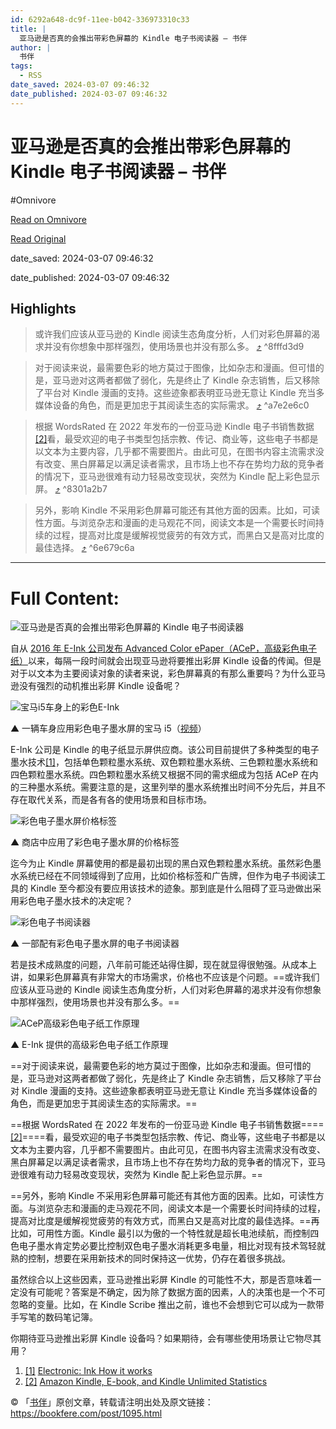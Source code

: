 ```yaml
---
id: 6292a648-dc9f-11ee-b042-336973310c33
title: |
  亚马逊是否真的会推出带彩色屏幕的 Kindle 电子书阅读器 – 书伴
author: |
  书伴
tags:
  - RSS
date_saved: 2024-03-07 09:46:32
date_published: 2024-03-07 09:46:32
---
```


# 亚马逊是否真的会推出带彩色屏幕的 Kindle 电子书阅读器 – 书伴
#Omnivore

[Read on Omnivore](https://omnivore.app/me/kindle-18e19bc6435)

[Read Original](https://bookfere.com/post/1095.html)

date_saved: 2024-03-07 09:46:32

date_published: 2024-03-07 09:46:32

## Highlights

> 或许我们应该从亚马逊的 Kindle 阅读生态角度分析，人们对彩色屏幕的渴求并没有你想象中那样强烈，使用场景也并没有那么多。 [⤴️](https://omnivore.app/me/kindle-18e19bc6435#8fffd3d9-b91b-4424-94d3-890582cfd19a)  ^8fffd3d9

> 对于阅读来说，最需要色彩的地方莫过于图像，比如杂志和漫画。但可惜的是，亚马逊对这两者都做了弱化，先是终止了 Kindle 杂志销售，后又移除了平台对 Kindle 漫画的支持。这些迹象都表明亚马逊无意让 Kindle 充当多媒体设备的角色，而是更加忠于其阅读生态的实际需求。 [⤴️](https://omnivore.app/me/kindle-18e19bc6435#a7e2e6c0-f3ec-43e7-bdeb-ea6f6abe01eb)  ^a7e2e6c0

> 根据 WordsRated 在 2022 年发布的一份亚马逊 Kindle 电子书销售数据[\[2\]](#footnote-2)看，最受欢迎的电子书类型包括宗教、传记、商业等，这些电子书都是以文本为主要内容，几乎都不需要图片。由此可见，在图书内容主流需求没有改变、黑白屏幕足以满足读者需求，且市场上也不存在势均力敌的竞争者的情况下，亚马逊很难有动力轻易改变现状，突然为 Kindle 配上彩色显示屏。 [⤴️](https://omnivore.app/me/kindle-18e19bc6435#8301a2b7-a1c9-409a-b872-dfd0fb580622)  ^8301a2b7

> 另外，影响 Kindle 不采用彩色屏幕可能还有其他方面的因素。比如，可读性方面。与浏览杂志和漫画的走马观花不同，阅读文本是一个需要长时间持续的过程，提高对比度是缓解视觉疲劳的有效方式，而黑白又是高对比度的最佳选择。 [⤴️](https://omnivore.app/me/kindle-18e19bc6435#6e679c6a-1e20-44a9-a0ce-3dcae2be6557)  ^6e679c6a


--- 

# Full Content: 

![亚马逊是否真的会推出带彩色屏幕的 Kindle 电子书阅读器](https://proxy-prod.omnivore-image-cache.app/780x0,szeohIcGlzlq1bo0V93ZywT7fFejaBB_AIqTH9xSVWjc/https://bookfere.com/wp-content/uploads/2024/03/amazon-kindle-color-eink.jpg)

自从 [2016 年 E-Ink 公司发布 Advanced Color ePaper（ACeP，高级彩色电子纸）](https://bookfere.com/post/386.html)以来，每隔一段时间就会出现亚马逊将要推出彩屏 Kindle 设备的传闻。但是对于以文本为主要阅读对象的读者来说，彩色屏幕真的有那么重要吗？为什么亚马逊没有强烈的动机推出彩屏 Kindle 设备呢？

![宝马i5车身上的彩色E-Ink](https://proxy-prod.omnivore-image-cache.app/780x466,sNmyC31BSTwtg0v60EwsBOg9CIAt-e8MvIdv12nOxZcs/https://bookfere.com/wp-content/uploads/2024/03/bmw-i5-color-eink.jpg)

▲ 一辆车身应用彩色电子墨水屏的宝马 i5（[视频](https://www.youtube.com/watch?v=yaTaxfog1js)）

E-Ink 公司是 Kindle 的电子纸显示屏供应商。该公司目前提供了多种类型的电子墨水技术[\[1\]](#footnote-1)，包括单色颗粒墨水系统、双色颗粒墨水系统、三色颗粒墨水系统和四色颗粒墨水系统。四色颗粒墨水系统又根据不同的需求细成为包括 ACeP 在内的三种墨水系统。需要注意的是，这里列举的墨水系统推出时间不分先后，并且不存在取代关系，而是各有各的使用场景和目标市场。

![彩色电子墨水屏价格标签](https://proxy-prod.omnivore-image-cache.app/780x425,sogyLsC_5y45vKYjkQd0IIV8pxpUS8rwwtIK3k1Bb0ac/https://bookfere.com/wp-content/uploads/2024/03/color-eink-price-tag.jpg)

▲ 商店中应用了彩色电子墨水屏的价格标签

迄今为止 Kindle 屏幕使用的都是最初出现的黑白双色颗粒墨水系统。虽然彩色墨水系统已经在不同领域得到了应用，比如价格标签和广告牌，但作为电子书阅读工具的 Kindle 至今都没有要应用该技术的迹象。那到底是什么阻碍了亚马逊做出采用彩色电子墨水技术的决定呢？

![彩色电子书阅读器](https://proxy-prod.omnivore-image-cache.app/780x765,sUqqVAsXZsvqSQm8qqKvs0oGl0e9Kz1F2cCbYk3NTtZY/https://bookfere.com/wp-content/uploads/2024/03/color-ereader.jpg)

▲ 一部配有彩色电子墨水屏的电子书阅读器

若是技术成熟度的问题，八年前可能还站得住脚，现在就显得很勉强。从成本上讲，如果彩色屏幕真有非常大的市场需求，价格也不应该是个问题。==或许我们应该从亚马逊的 Kindle 阅读生态角度分析，人们对彩色屏幕的渴求并没有你想象中那样强烈，使用场景也并没有那么多。==

![ACeP高级彩色电子纸工作原理](https://proxy-prod.omnivore-image-cache.app/780x365,sHWlGR83lTf3UsOM-n_rO3kjSOQCWODmsTmmkBz4ZRXA/https://bookfere.com/wp-content/uploads/2024/03/acep-eink-principle.png)

▲ E-Ink 提供的高级彩色电子纸工作原理

==对于阅读来说，最需要色彩的地方莫过于图像，比如杂志和漫画。但可惜的是，亚马逊对这两者都做了弱化，先是终止了 Kindle 杂志销售，后又移除了平台对 Kindle 漫画的支持。这些迹象都表明亚马逊无意让 Kindle 充当多媒体设备的角色，而是更加忠于其阅读生态的实际需求。==

==根据 WordsRated 在 2022 年发布的一份亚马逊 Kindle 电子书销售数据====[\[2\]](#footnote-2)====看，最受欢迎的电子书类型包括宗教、传记、商业等，这些电子书都是以文本为主要内容，几乎都不需要图片。由此可见，在图书内容主流需求没有改变、黑白屏幕足以满足读者需求，且市场上也不存在势均力敌的竞争者的情况下，亚马逊很难有动力轻易改变现状，突然为 Kindle 配上彩色显示屏。==

==另外，影响 Kindle 不采用彩色屏幕可能还有其他方面的因素。比如，可读性方面。与浏览杂志和漫画的走马观花不同，阅读文本是一个需要长时间持续的过程，提高对比度是缓解视觉疲劳的有效方式，而黑白又是高对比度的最佳选择。==再比如，可用性方面。Kindle 最引以为傲的一个特性就是超长电池续航，而控制四色电子墨水肯定势必要比控制双色电子墨水消耗更多电量，相比对现有技术驾轻就熟的控制，想要在采用新技术的同时保持这一优势，仍存在着很多挑战。

虽然综合以上这些因素，亚马逊推出彩屏 Kindle 的可能性不大，那是否意味着一定没有可能呢？答案是不确定，因为除了数据方面的因素，人的决策也是一个不可忽略的变量。比如，在 Kindle Scribe 推出之前，谁也不会想到它可以成为一款带手写笔的数码笔记簿。

你期待亚马逊推出彩屏 Kindle 设备吗？如果期待，会有哪些使用场景让它物尽其用？

1. [\[1\]](#footnote-1-back) [Electronic: Ink How it works](https://www.eink.com/tech/detail/How%5Fit%5Fworks)
2. [\[2\]](#footnote-2-back) [Amazon Kindle, E-book, and Kindle Unlimited Statistics](https://wordsrated.com/amazon-kindle-e-book-and-kindle-unlimited-statistics/)

© 「[书伴](https://bookfere.com/)」原创文章，转载请注明出处及原文链接：<https://bookfere.com/post/1095.html>
